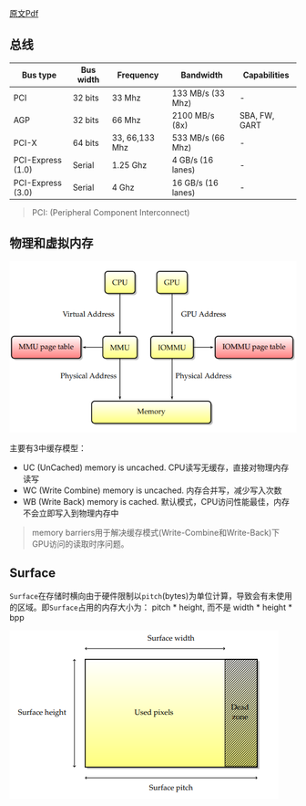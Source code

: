 [原文Pdf](https://people.freedesktop.org/~marcheu/linuxgraphicsdrivers.pdf)

## 总线
| Bus type          | Bus width | Frequency      | Bandwidth          | Capabilities  |
| ----------------- | --------- | -------------- | ------------------ | ------------- |
| PCI               | 32 bits   | 33 Mhz         | 133 MB/s (33 Mhz)  | -             |
| AGP               | 32 bits   | 66 Mhz         | 2100 MB/s (8x)     | SBA, FW, GART |
| PCI-X             | 64 bits   | 33, 66,133 Mhz | 533 MB/s (66 Mhz)  | -             |
| PCI-Express (1.0) | Serial    | 1.25 Ghz       | 4 GB/s (16 lanes)  | -             |
| PCI-Express (3.0) | Serial    | 4 Ghz          | 16 GB/s (16 lanes) | -             |
> PCI: (Peripheral Component Interconnect)

## 物理和虚拟内存
![sss](./linux_graphic_01.png)

主要有3中缓存模型：
- UC (UnCached) memory is uncached. CPU读写无缓存，直接对物理内存读写
- WC (Write Combine) memory is uncached. 内存合并写，减少写入次数
- WB (Write Back) memory is cached. 默认模式，CPU访问性能最佳，内存不会立即写入到物理内存中
> memory barriers用于解决缓存模式(Write-Combine和Write-Back)下GPU访问的读取时序问题。

## Surface
`Surface`在存储时横向由于硬件限制以`pitch`(bytes)为单位计算，导致会有未使用的区域。即`Surface`占用的内存大小为： pitch * height, 而不是 width * height * bpp

![](./linux_graphic_02.png)